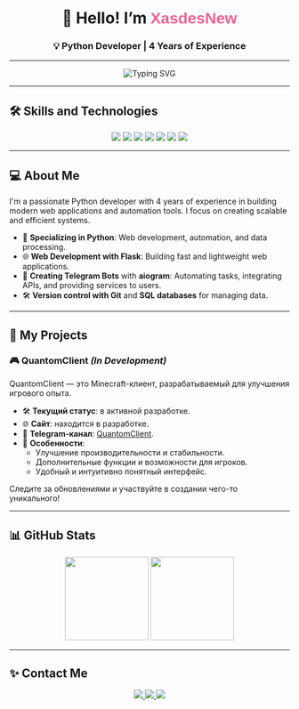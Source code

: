 <div align="center">
  <h1>👋 Hello! I’m <span style="color: #f06292; font-family: 'Fira Sans', sans-serif;">XasdesNew</span></h1>
  <h3>💡 Python Developer | 4 Years of Experience</h3>
</div>

---

<div align="center">
  <img src="https://readme-typing-svg.herokuapp.com?font=Fira+Code&size=22&pause=1000&color=F06292&width=500&lines=Hello!+I'm+-+Xasdes!;Python+/+Web+Development" alt="Typing SVG" />
</div>

---

## 🛠️ **Skills and Technologies**

<div align="center">
  <img src="https://img.shields.io/badge/-Python-3776AB?style=for-the-badge&logo=python&logoColor=white" />
  <img src="https://img.shields.io/badge/-Flask-000000?style=for-the-badge&logo=flask&logoColor=white" />
  <img src="https://img.shields.io/badge/-Git-F05032?style=for-the-badge&logo=git&logoColor=white" />
  <img src="https://img.shields.io/badge/-SQL-4479A1?style=for-the-badge&logo=mysql&logoColor=white" />
  <img src="https://img.shields.io/badge/-aiogram-2A5D65?style=for-the-badge&logo=python&logoColor=white" />
  <img src="https://img.shields.io/badge/-Docker-2496ED?style=for-the-badge&logo=docker&logoColor=white" />
  <img src="https://img.shields.io/badge/-JavaScript-F7DF1E?style=for-the-badge&logo=javascript&logoColor=black" />
</div>

---

## 💻 **About Me**
I'm a passionate Python developer with 4 years of experience in building modern web applications and automation tools. I focus on creating scalable and efficient systems.

- 🐍 **Specializing in Python**: Web development, automation, and data processing.
- 🌐 **Web Development with Flask**: Building fast and lightweight web applications.
- 🤖 **Creating Telegram Bots** with **aiogram**: Automating tasks, integrating APIs, and providing services to users.
- 🛠️ **Version control with Git** and **SQL databases** for managing data.

---

## 🚀 **My Projects**

### 🎮 **QuantomClient** *(In Development)*  
QuantomClient — это Minecraft-клиент, разрабатываемый для улучшения игрового опыта.  

- 🛠️ **Текущий статус**: в активной разработке.  
- 🌐 **Сайт**: находится в разработке.  
- 🔗 **Telegram-канал**: [QuantomClient](https://t.me/quantomclient).  
- 🎯 **Особенности**: 
  - Улучшение производительности и стабильности.  
  - Дополнительные функции и возможности для игроков.  
  - Удобный и интуитивно понятный интерфейс.  

Следите за обновлениями и участвуйте в создании чего-то уникального!  

---

## 📊 **GitHub Stats**
<div align="center">
  <img src="https://github-readme-stats.vercel.app/api?username=xasdesnew&show_icons=true&theme=radical&hide_title=true" height="150" />
  <img src="https://github-readme-stats.vercel.app/api/top-langs/?username=xasdesnew&layout=compact&theme=radical" height="150" />
</div>

---

## ✨ **Contact Me**

<div align="center">
  <a href="https://github.com/xasdesnew">
    <img src="https://img.shields.io/badge/-GitHub-333?style=for-the-badge&logo=github&logoColor=white" />
  </a>
  <a href="https://t.me/xasdesnew">
    <img src="https://img.shields.io/badge/-Telegram-2CA5E0?style=for-the-badge&logo=telegram&logoColor=white" />
  </a>
  <a href="https://xasdesnew.github.io/my-bio/">
    <img src="https://img.shields.io/badge/-Portfolio-000?style=for-the-badge&logo=react&logoColor=white" />
  </a>
</div>
